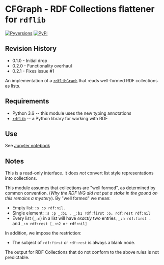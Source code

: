 # CFGraph - RDF Collections flattener for `rdflib`
[![Pyversions](https://img.shields.io/pypi/pyversions/CFGraph.svg)](https://pypi.python.org/pypi/CFGraph)
[![PyPi](https://img.shields.io/pypi/v/CFGraph.svg)](https://pypi.python.org/pypi/CFGraph)

## Revision History
* 0.1.0 - Initial drop
* 0.2.0 - Functionality overhaul
* 0.2.1 - Fixes issue #1

An implementation of a [`rdflib`](https://github.com/RDFLib/rdflib)[`Graph`](https://rdflib.readthedocs.io/en/stable/apidocs/rdflib.html#rdflib.graph.Graph)
that reads well-formed RDF collections as lists.

## Requirements
* Python 3.6 -- this module uses the new typing annotations
* [`rdflib`](https://github.com/RDFLib/rdflib) -- a Python library for working with RDF

## Use
See [Jupyter notebook](README.ipynb)

## Notes
This is a read-only interface.  It does *not* convert list style representations into collections.

This module assumes that collections are "well formed", as determined by common convention.  (*Why the RDF WG did
not put a stake in the gound on this remains a mystery*).  By "well formed" we mean:
+ Empty list:  `:s :p rdf:nil.`
+ Single element:  `:s :p _:b1 . _:b1 rdf:first :o; rdf:rest rdf:nil`
+ Every list (`_:n`) in a list will have *exactly* two entries, `_:n rdf:first .` and `_:n rdf:rest [_:n2 or rdf:nil]`

In addition, we impose the restriction:
* The subject of `rdf:first` or `rdf:rest` is always a blank node.

The output for RDF Collections that do not conform to the above rules is not predictable.